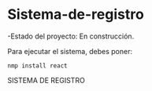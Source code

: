 <h1>Sistema-de-registro</h1>

-Estado del proyecto: En construcción.

Para ejecutar el sistema, debes poner:

```nmp install react```

SISTEMA DE REGISTRO

